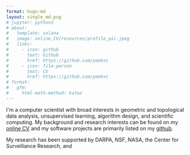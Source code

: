 ```yaml
---
format: hugo-md
layout: single_md.pug
# jupyter: python3
# about:
#   template: solana
#   image: online_CV/resources/profile_pic.jpeg
#   links:    
#     - icon: github
#       text: Github
#       href: https://github.com/peekxc
#     - icon: file-person
#       text: CV
#       href: https://github.com/peekxc
# format: 
#   gfm:
#     html-math-method: katex
---
```


I'm a computer scientist with broad interests in geometric and topological data analysis, unsupervised learning, algorithm design, and scientific computing. My background and research interests can be found on my [online CV](https://mattpiekenbrock.com/cv) and my software projects are primarily listed on my [github](https://github.com/peekxc).

<!-- I'm currently a graduate student pursuing a PhD in [Khoury College of Computer Sciences](https://www.khoury.northeastern.edu/) at Northeastern University (NEU). 
I hold both B.S. and M.S. degrees in C.S. from [Wright State University](https://www.wright.edu/).

I also completed 2 years of graduate coursework in [Computational Mathematics, Science, and Engineering Department](https://cmse.msu.edu/) (CMSE) at Michigan State University, prior to transferring to NEU.  -->

My research has been supported by DARPA, NSF, NASA, the Center for Survelliance Research, and

<!-- I enjoy learning about open-ended areas of learning theory and data analysis, including topics such as unsupervised learning, clustering, dimensionality reduction, estimation theory, and so on. I'm also a [modern C++](https://github.com/isocpp/CppCoreGuidelines/blob/master/CppCoreGuidelines.md#abstract) enthusiast, and believer in [functional programming](https://en.wikipedia.org/wiki/Functional_programming), and a fervent supporter of open source software.  -->
